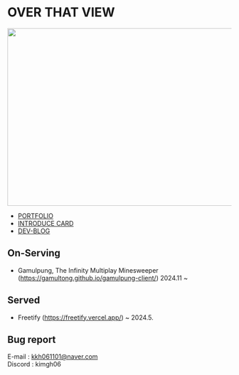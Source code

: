 # OVER THAT VIEW
<a href="https://github.com/devxb/gitanimals">
<img
  src="https://render.gitanimals.org/farms/kimgh06"
  width="800"
  height="400"
/>
</a>
<div align=left>
    <ul>
      <li><a href='https://kimgh06.notion.site/af98b0892fa44a62a62b222c3bae0120?pvs=74' target="_blank">PORTFOLIO</a></li>
      <li><a href='https://kimgh06.netlify.app/' target="_blank">INTRODUCE CARD</a></li>
      <li><a href='https://velog.io/@kimgh06/posts' target="_blank">DEV-BLOG</a></li>
    </ul>
</div>
  
## On-Serving
- Gamulpung, The Infinity Multiplay Minesweeper (https://gamultong.github.io/gamulpung-client/) 2024.11 ~
## Served
- Freetify (https://freetify.vercel.app/) ~ 2024.5.
<!--<img src = "./image.png" title="Congratulations My 999 Contributions!!!" alt='My 999th Contribute in 2022'/>-->
## Bug report
E-mail : kkh061101@naver.com<br/>
Discord : kimgh06<br/>
